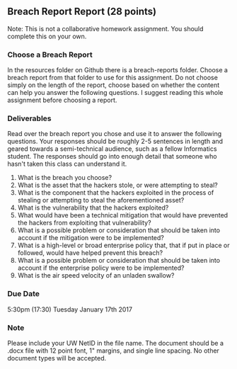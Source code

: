 ## Breach Report Report (28 points)

Note: This is not a collaborative homework assignment. You should complete this on your own.

### Choose a Breach Report
In the resources folder on Github there is a breach-reports folder. Choose a breach report from that folder to use for this assignment. Do not choose simply on the length of the report, choose based on whether the content can help you answer the following questions. I suggest reading this whole assignment before choosing a report.

### Deliverables
Read over the breach report you chose and use it to answer the following questions. Your responses should be roughly 2-5 sentences in length and geared towards a semi-technical audience, such as a fellow Informatics student. The responses should go into enough detail that someone who hasn't taken this class can understand it.

1. What is the breach you choose?
2. What is the asset that the hackers stole, or were attempting to steal?
3. What is the component that the hackers exploited in the process of stealing or attempting to steal the aforementioned  asset?
4. What is the vulnerability that the hackers exploited?
5. What would have been a technical mitigation that would have prevented the hackers from exploiting that vulnerability?
6. What is a possible problem or consideration that should be taken into account if the mitigation were to be implemented?
7. What is a high-level or broad enterprise policy that, that if put in place or followed, would have helped prevent this breach?
8. What is a possible problem or consideration that should be taken into account if the enterprise policy were to be implemented?
9. What is the air speed velocity of an unladen swallow?

### Due Date
5:30pm (17:30) Tuesday January 17th 2017

### Note
Please include your UW NetID in the file name. The document should be a .docx file with 12 point font, 1" margins, and single line spacing. No other document types will be accepted.
